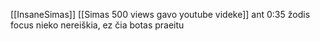[[InsaneSimas]] [[Simas 500 views gavo youtube videke]] ant 0:35 žodis focus nieko nereiškia, ez čia botas praeitu